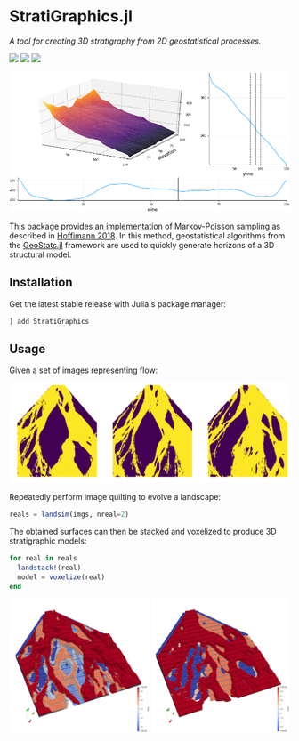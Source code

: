 # StratiGraphics.jl

*A tool for creating 3D stratigraphy from 2D geostatistical processes.*

[![][travis-img]][travis-url] [![][julia-pkg-img]][julia-pkg-url] [![][codecov-img]][codecov-url]

![StratiGraphics Animation](docs/stratigraphics.gif)

This package provides an implementation of Markov-Poisson sampling as described
in [Hoffimann 2018](https://www.researchgate.net/publication/327426675_Morphodynamic_Analysis_and_Statistical_Synthesis_of_Geomorphic_Data).
In this method, geostatistical algorithms from the [GeoStats.jl](https://github.com/juliohm/GeoStats.jl) framework are used to quickly generate horizons of a 3D structural model.

## Installation

Get the latest stable release with Julia's package manager:

```julia
] add StratiGraphics
```

## Usage

Given a set of images representing flow:

![Flow Images](docs/flowimages.png)

Repeatedly perform image quilting to evolve a landscape:

```julia
reals = landsim(imgs, nreal=2)
```

The obtained surfaces can then be stacked and voxelized to produce 3D stratigraphic models:

```julia
for real in reals
  landstack!(real)
  model = voxelize(real)
end
```

![Voxelized Models](docs/voxelmodel.png)

[travis-img]: https://travis-ci.org/juliohm/StratiGraphics.jl.svg?branch=master
[travis-url]: https://travis-ci.org/juliohm/StratiGraphics.jl

[julia-pkg-img]: http://pkg.julialang.org/badges/StratiGraphics_0.6.svg
[julia-pkg-url]: http://pkg.julialang.org/?pkg=StratiGraphics

[codecov-img]: https://codecov.io/gh/juliohm/StratiGraphics.jl/branch/master/graph/badge.svg
[codecov-url]: https://codecov.io/gh/juliohm/StratiGraphics.jl
